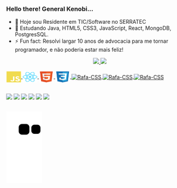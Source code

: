 ### Hello there! General Kenobi...

- 🔭 Hoje sou Residente em TIC/Software no SERRATEC
- 🌱 Estudando Java, HTML5, CSS3, JavaScript, React, MongoDB, PostgresSQL.
- ⚡ Fun fact: Resolvi largar 10 anos de advocacia para me tornar programador, e não poderia estar mais feliz!

<div align="center">
<a href="https://github.com/Patrick-Jabba">
<img height="150em" src="https://github-readme-stats.vercel.app/api?username=patrick-jabba&show_icons=true&theme=nightowl&include_all_commits=true&count_private=true"/>
<img height="150em" src="https://github-readme-stats.vercel.app/api/top-langs/?username=patrick-jabba&layout=compact&langs_count=7&theme=nightowl"/>

</div>
  

  
<div style="display: inline_block"><br>
<img align="center" alt="Rafa-Js" height="30" width="40" src="https://raw.githubusercontent.com/devicons/devicon/master/icons/javascript/javascript-plain.svg">
<img align="center" alt="Rafa-React" height="30" width="40" src="https://raw.githubusercontent.com/devicons/devicon/master/icons/react/react-original.svg">
<img align="center" alt="Rafa-HTML" height="30" width="40" src="https://raw.githubusercontent.com/devicons/devicon/master/icons/html5/html5-original.svg">
<img align="center" alt="Rafa-CSS" height="30" width="40" src="https://raw.githubusercontent.com/devicons/devicon/master/icons/css3/css3-original.svg">
<img align="center" alt="Rafa-CSS" height="50" width="40" src="https://cdn.jsdelivr.net/gh/devicons/devicon/icons/java/java-original-wordmark.svg"/>
<img align="center" alt="Rafa-CSS" height="50" width="40" src="https://cdn.jsdelivr.net/gh/devicons/devicon/icons/mongodb/mongodb-original-wordmark.svg" />
<img align="center" alt="Rafa-CSS" height="50" width="40" src="https://cdn.jsdelivr.net/gh/devicons/devicon/icons/postgresql/postgresql-original-wordmark.svg" />

##

<div> 
<a href="https://dev.to/patrickjabba" target="_blank"><img src="https://img.shields.io/badge/dev.to-0A0A0A?style=for-the-badge&logo=dev.to&logoColor=white" target="_blank"></a>
<a href="https://www.linkedin.com/in/patrick-monteiro-1316369b/" target="_blank"><img src="https://img.shields.io/badge/-LinkedIn-%230077B5?style=for-the-badge&logo=linkedin&logoColor=white" target="_blank"></a>
<a href = "mailto:monteiromonterio@gmail.com"><img src="https://img.shields.io/badge/Gmail-D14836?style=for-the-badge&logo=gmail&logoColor=white" target="_blank"></a>
<a href="https://open.spotify.com/user/12167587969?si=86f1e8b83fa74a60" target="_blank"><img src="https://img.shields.io/badge/Spotify-1ED760?&style=for-the-badge&logo=spotify&logoColor=white" target="_blank"></a>
<a href="https://www.instagram.com/tricks_n_meeples/" target="_blank"><img src="https://img.shields.io/badge/-Instagram-%23E4405F?style=for-the-badge&logo=instagram&logoColor=white" target="_blank"></a>
<a href="https://twitter.com/SharpzinU" target="_blank"><img src="https://img.shields.io/badge/Twitter-1DA1F2?style=for-the-badge&logo=twitter&logoColor=white" target="_blank"></a>

##

![Snake animation](https://github.com/patrick-jabba/patrick-jabba/blob/output/github-contribution-grid-snake.svg)
  
</div>
